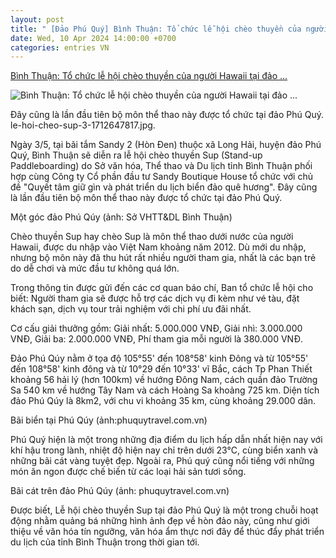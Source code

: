 ```yaml
---
layout: post
title: " [Đảo Phú Quý] Bình Thuận: Tổ chức lễ hội chèo thuyền của người Hawaii tại đảo ..."
date: Wed, 10 Apr 2024 14:00:00 +0700
categories: entries VN
---
```

[Bình Thuận: Tổ chức lễ hội chèo thuyền của người Hawaii tại đảo ...](https://vanhoavaphattrien.vn/binh-thuan-to-chuc-le-hoi-cheo-thuyen-cua-nguoi-hawaii-tai-dao-phu-quy-a24188.html)

![Bình Thuận: Tổ chức lễ hội chèo thuyền của người Hawaii tại đảo ...](https://vanhoavaphattrien.vn/zoom/600x315/uploads/images/blog/nguyenthanhhai/2024/04/09/cheo-sup-2-1712647784.jpg)

Đây cũng là lần đầu tiên bộ môn thể thao này được tổ chức tại đảo Phú Quý. le-hoi-cheo-sup-3-1712647817.jpg.

Ngày 3/5, tại bãi tắm Sandy 2 (Hòn Đen) thuộc xã Long Hải, huyện đảo Phú Quý, Bình Thuận sẽ diễn ra lễ hội chèo thuyền Sup (Stand-up Paddleboarding) do Sở văn hóa, Thể thao và Du lịch tỉnh Bình Thuận phối hợp cùng Công ty Cổ phần đầu tư Sandy Boutique House tổ chức với chủ đề "Quyết tâm giữ gìn và phát triển du lịch biển đảo quê hương". Đây cũng là lần đầu tiên bộ môn thể thao này được tổ chức tại đảo Phú Quý.

Một góc đảo Phú Qúy (ảnh: Sở VHTT&DL Bình Thuận)

Chèo thuyền Sup hay chèo Sup là môn thể thao dưới nước của người Hawaii, được du nhập vào Việt Nam khoảng năm 2012. Dù mới du nhập, nhưng bộ môn này đã thu hút rất nhiều người tham gia, nhất là các bạn trẻ do dễ chơi và mức đầu tư không quá lớn.

Trong thông tin được gửi đến các cơ quan báo chí, Ban tổ chức lễ hội cho biết: Người tham gia sẽ được hỗ trợ các dịch vụ đi kèm như vé tàu, đặt khách sạn, dịch vụ tour trải nghiệm với chi phí ưu đãi nhất.

Cơ cấu giải thưởng gồm: Giải nhất: 5.000.000 VNĐ, Giải nhì: 3.000.000 VNĐ, Giải ba: 2.000.000 VNĐ, Phí tham gia mỗi người là 380.000 VNĐ.

Đảo Phú Qúy nằm ở tọa độ 105°55' đến 108°58' kinh Đông và từ 105°55' đến 108°58' kinh đông và từ 10°29 đến 10°33' vĩ Bắc, cách Tp Phan Thiết khoảng 56 hải lý (hơn 100km) về hướng Đông Nam, cách quần đảo Trường Sa 540 km về hướng Tây Nam và cách Hoàng Sa khoảng 725 km. Diện tích đảo Phú Qúy là 8km2, với chu vi khoảng 35 km, cùng khoảng 29.000 dân.

Bãi biển tại Phú Qúy (ảnh:phuquytravel.com.vn)

Phú Quý hiện là một trong những địa điểm du lịch hấp dẫn nhất hiện nay với khí hậu trong lành, nhiệt độ hiện nay chỉ trên dưới 23°C, cùng biển xanh và những bãi cát vàng tuyệt đẹp. Ngoài ra, Phú quý cũng nổi tiếng với những món ăn ngon được chế biến từ các loại hải sản tươi sống.

Bãi cát trên đảo Phú Qúy (ảnh: phuquytravel.com.vn)

Được biết, Lễ hội chèo thuyền Sup tại đảo Phú Quý là một trong chuỗi hoạt động nhằm quảng bá những hình ảnh đẹp về hòn đảo này, cũng như giới thiệu về văn hóa tín ngưỡng, văn hóa ẩm thực nơi đây để thúc đẩy phát triển du lịch của tỉnh Bình Thuận trong thời gian tới.

